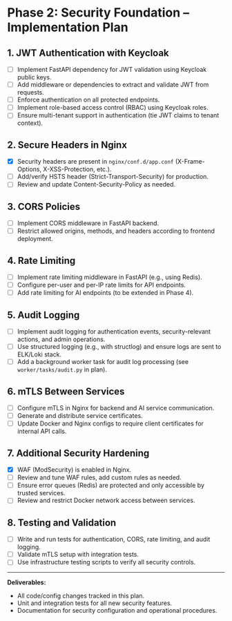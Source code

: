 # Phase 2: Security Foundation – Implementation Plan

## 1. JWT Authentication with Keycloak

- [ ] Implement FastAPI dependency for JWT validation using Keycloak public keys.
- [ ] Add middleware or dependencies to extract and validate JWT from requests.
- [ ] Enforce authentication on all protected endpoints.
- [ ] Implement role-based access control (RBAC) using Keycloak roles.
- [ ] Ensure multi-tenant support in authentication (tie JWT claims to tenant context).

## 2. Secure Headers in Nginx

- [x] Security headers are present in `nginx/conf.d/app.conf` (X-Frame-Options, X-XSS-Protection, etc.).
- [ ] Add/verify HSTS header (Strict-Transport-Security) for production.
- [ ] Review and update Content-Security-Policy as needed.

## 3. CORS Policies

- [ ] Implement CORS middleware in FastAPI backend.
- [ ] Restrict allowed origins, methods, and headers according to frontend deployment.

## 4. Rate Limiting

- [ ] Implement rate limiting middleware in FastAPI (e.g., using Redis).
- [ ] Configure per-user and per-IP rate limits for API endpoints.
- [ ] Add rate limiting for AI endpoints (to be extended in Phase 4).

## 5. Audit Logging

- [ ] Implement audit logging for authentication events, security-relevant actions, and admin operations.
- [ ] Use structured logging (e.g., with structlog) and ensure logs are sent to ELK/Loki stack.
- [ ] Add a background worker task for audit log processing (see `worker/tasks/audit.py` in plan).

## 6. mTLS Between Services

- [ ] Configure mTLS in Nginx for backend and AI service communication.
- [ ] Generate and distribute service certificates.
- [ ] Update Docker and Nginx configs to require client certificates for internal API calls.

## 7. Additional Security Hardening

- [x] WAF (ModSecurity) is enabled in Nginx.
- [ ] Review and tune WAF rules, add custom rules as needed.
- [ ] Ensure error queues (Redis) are protected and only accessible by trusted services.
- [ ] Review and restrict Docker network access between services.

## 8. Testing and Validation

- [ ] Write and run tests for authentication, CORS, rate limiting, and audit logging.
- [ ] Validate mTLS setup with integration tests.
- [ ] Use infrastructure testing scripts to verify all security controls.

---

**Deliverables:**
- All code/config changes tracked in this plan.
- Unit and integration tests for all new security features.
- Documentation for security configuration and operational procedures. 